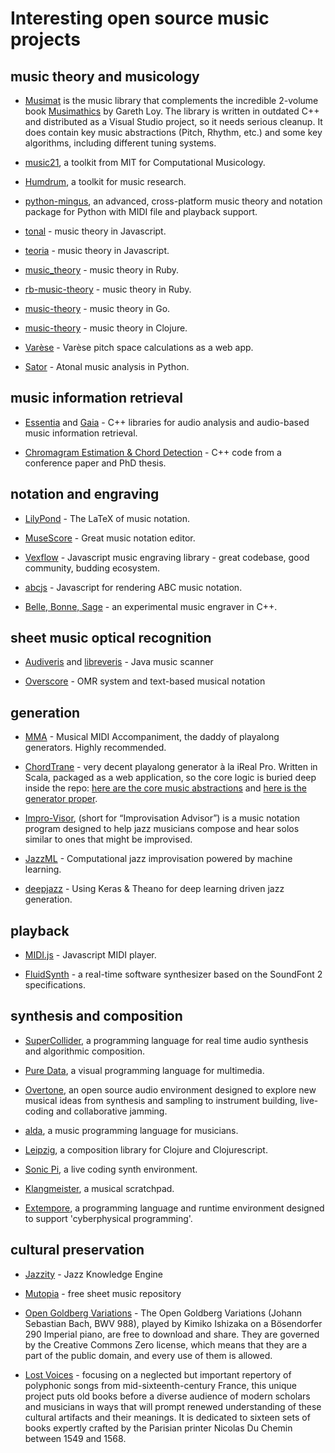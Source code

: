 # Interesting open source music projects

## music theory and musicology

- [Musimat](http://www.musimat.com/) is the music library that complements the incredible 2-volume book [Musimathics](http://www.musimathics.com/) by Gareth Loy. The library is written in outdated C++ and distributed as a Visual Studio project, so it needs serious cleanup. It does contain key music abstractions (Pitch, Rhythm, etc.) and some key algorithms, including different tuning systems.

- [music21](https://github.com/cuthbertlab/music21), a toolkit from MIT for Computational Musicology.

- [Humdrum](https://github.com/kroger/humdrum), a toolkit for music research.

- [python-mingus](https://github.com/bspaans/python-mingus), an advanced, cross-platform music theory and notation package for Python with MIDI file and playback support.

- [tonal](https://github.com/danigb/tonal) - music theory in Javascript.

- [teoria](https://github.com/saebekassebil/teoria) - music theory in Javascript.

- [music_theory](https://github.com/beneggett/music_theory) - music theory in Ruby.

- [rb-music-theory](https://github.com/chrisbratlien/rb-music-theory) - music theory in Ruby.

- [music-theory](https://github.com/go-music-theory/music-theory) - music theory in Go.

- [music-theory](https://github.com/daveyarwood/music-theory) - music theory in Clojure.

- [Varèse](https://github.com/WChargin/varese) - Varèse pitch space calculations as a web app.

- [Sator](https://github.com/calebsmith/Sator) - Atonal music analysis in Python.

## music information retrieval

- [Essentia](https://github.com/MTG/essentia) and [Gaia](https://github.com/MTG/gaia) - C++ libraries for audio analysis and audio-based music information retrieval.

- [Chromagram Estimation & Chord Detection](https://github.com/adamstark/Chord-Detector-and-Chromagram) - C++ code from a conference paper and PhD thesis.

## notation and engraving

- [LilyPond](http://lilypond.org/) - The LaTeX of music notation.

- [MuseScore](https://musescore.org) - Great music notation editor.

- [Vexflow](https://github.com/0xfe/vexflow) - Javascript music engraving library - great codebase, good community, budding ecosystem.

- [abcjs](https://github.com/paulrosen/abcjs) - Javascript for rendering ABC music notation.

- [Belle, Bonne, Sage](https://github.com/burnson/Belle) - an experimental music engraver in C++.

## sheet music optical recognition

- [Audiveris](https://audiveris.kenai.com/) and [libreveris](https://github.com/jlpoolen/libreveris) - Java music scanner

- [Overscore](https://github.com/acieroid/overscore) - OMR system and text-based musical notation

## generation

- [MMA](http://www.mellowood.ca/mma/) - Musical MIDI Accompaniment, the daddy of playalong generators. Highly recommended.

- [ChordTrane](https://github.com/larryoatmeal/ChordTrane) - very decent playalong generator à la iReal Pro. Written in Scala, packaged as a web application, so the core logic is buried deep inside the repo: [here are the core music abstractions](https://github.com/larryoatmeal/ChordTrane/tree/master/app/models/MusicRepresentation) and [here is the generator proper](https://github.com/larryoatmeal/ChordTrane/tree/master/app/models/Playback).

- [Impro-Visor](https://www.cs.hmc.edu/~keller/jazz/improvisor/), (short for “Improvisation Advisor”) is a music notation program designed to help jazz musicians compose and hear solos similar to ones that might be improvised.

- [JazzML](https://github.com/evancchow/jazzml) - Computational jazz improvisation powered by machine learning.

- [deepjazz](https://github.com/jisungk/deepjazz) - Using Keras & Theano for deep learning driven jazz generation.

## playback

- [MIDI.js](https://github.com/mudcube/MIDI.js/) - Javascript MIDI player.

- [FluidSynth](http://www.fluidsynth.org/) - a real-time software synthesizer based on the SoundFont 2 specifications.

## synthesis and composition

- [SuperCollider](http://supercollider.github.io/), a programming language for real time audio synthesis and algorithmic composition.

- [Pure Data](https://puredata.info/), a visual programming language for multimedia.

- [Overtone](http://overtone.github.io/), an open source audio environment designed to explore new musical ideas from synthesis and sampling to instrument building, live-coding and collaborative jamming.

- [alda](https://github.com/alda-lang/alda), a music programming language for musicians.

- [Leipzig](https://github.com/ctford/leipzig), a composition library for Clojure and Clojurescript.

- [Sonic Pi](https://github.com/samaaron/sonic-pi), a live coding synth environment.

- [Klangmeister](https://github.com/ctford/klangmeister), a musical scratchpad.

- [Extempore](http://extempore.moso.com.au/), a programming language and runtime environment designed to support 'cyberphysical programming'.

## cultural preservation

- [Jazzity](https://github.com/rubiety/jazzity) - Jazz Knowledge Engine

- [Mutopia](https://github.com/MutopiaProject/MutopiaProject) - free sheet music repository

- [Open Goldberg Variations](http://www.opengoldbergvariations.org/) - The Open Goldberg Variations (Johann Sebastian Bach, BWV 988), played by Kimiko Ishizaka on a Bösendorfer 290 Imperial piano, are free to download and share. They are governed by the Creative Commons Zero license, which means that they are a part of the public domain, and every use of them is allowed.

- [Lost Voices](http://digitalduchemin.org/) - focusing on a neglected but important repertory of polyphonic songs from mid-sixteenth-century France, this unique project puts old books before a diverse audience of modern scholars and musicians in ways that will prompt renewed understanding of these cultural artifacts and their meanings. It is dedicated to sixteen sets of books expertly crafted by the Parisian printer Nicolas Du Chemin between 1549 and 1568. 
